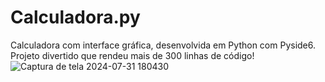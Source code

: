 # Calculadora.py
Calculadora com interface gráfica, desenvolvida em Python com Pyside6. Projeto divertido que rendeu mais de 300 linhas de código! 
![Captura de tela 2024-07-31 180430](https://github.com/user-attachments/assets/7ecc8f5d-a4e2-49b6-8ed7-03dcee06af9c)
